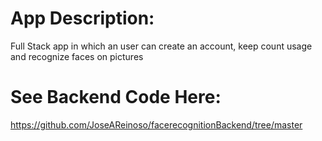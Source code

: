 # App Description:
Full Stack app in which an user can create an account, keep count usage and recognize faces on pictures

# See Backend Code Here:
https://github.com/JoseAReinoso/facerecognitionBackend/tree/master


